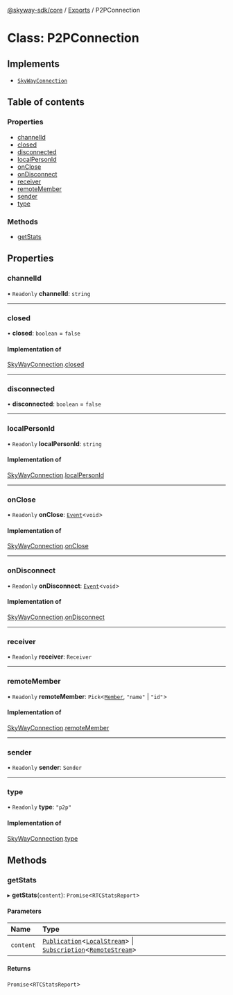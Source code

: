 [@skyway-sdk/core](../README.md) / [Exports](../modules.md) / P2PConnection

# Class: P2PConnection

## Implements

- [`SkyWayConnection`](../interfaces/SkyWayConnection.md)

## Table of contents

### Properties

- [channelId](P2PConnection.md#channelid)
- [closed](P2PConnection.md#closed)
- [disconnected](P2PConnection.md#disconnected)
- [localPersonId](P2PConnection.md#localpersonid)
- [onClose](P2PConnection.md#onclose)
- [onDisconnect](P2PConnection.md#ondisconnect)
- [receiver](P2PConnection.md#receiver)
- [remoteMember](P2PConnection.md#remotemember)
- [sender](P2PConnection.md#sender)
- [type](P2PConnection.md#type)

### Methods

- [getStats](P2PConnection.md#getstats)

## Properties

### channelId

• `Readonly` **channelId**: `string`

___

### closed

• **closed**: `boolean` = `false`

#### Implementation of

[SkyWayConnection](../interfaces/SkyWayConnection.md).[closed](../interfaces/SkyWayConnection.md#closed)

___

### disconnected

• **disconnected**: `boolean` = `false`

___

### localPersonId

• `Readonly` **localPersonId**: `string`

#### Implementation of

[SkyWayConnection](../interfaces/SkyWayConnection.md).[localPersonId](../interfaces/SkyWayConnection.md#localpersonid)

___

### onClose

• `Readonly` **onClose**: [`Event`](Event.md)<`void`\>

#### Implementation of

[SkyWayConnection](../interfaces/SkyWayConnection.md).[onClose](../interfaces/SkyWayConnection.md#onclose)

___

### onDisconnect

• `Readonly` **onDisconnect**: [`Event`](Event.md)<`void`\>

#### Implementation of

[SkyWayConnection](../interfaces/SkyWayConnection.md).[onDisconnect](../interfaces/SkyWayConnection.md#ondisconnect)

___

### receiver

• `Readonly` **receiver**: `Receiver`

___

### remoteMember

• `Readonly` **remoteMember**: `Pick`<[`Member`](../interfaces/Member.md), ``"name"`` \| ``"id"``\>

#### Implementation of

[SkyWayConnection](../interfaces/SkyWayConnection.md).[remoteMember](../interfaces/SkyWayConnection.md#remotemember)

___

### sender

• `Readonly` **sender**: `Sender`

___

### type

• `Readonly` **type**: ``"p2p"``

#### Implementation of

[SkyWayConnection](../interfaces/SkyWayConnection.md).[type](../interfaces/SkyWayConnection.md#type)

## Methods

### getStats

▸ **getStats**(`content`): `Promise`<`RTCStatsReport`\>

#### Parameters

| Name | Type |
| :------ | :------ |
| `content` | [`Publication`](../interfaces/Publication.md)<[`LocalStream`](../modules.md#localstream)\> \| [`Subscription`](../interfaces/Subscription.md)<[`RemoteStream`](../modules.md#remotestream)\> |

#### Returns

`Promise`<`RTCStatsReport`\>
